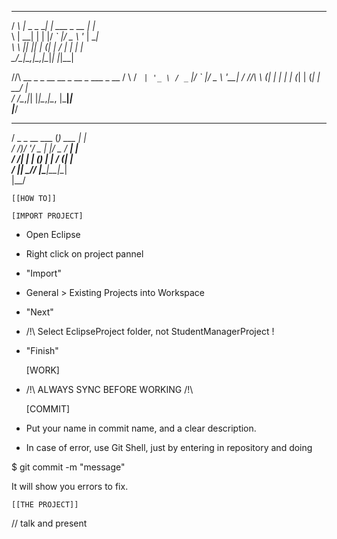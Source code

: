  __ _             _            _          
/ _\ |_ _   _  __| | ___ _ __ | |_        
\ \| __| | | |/ _` |/ _ \ '_ \| __|       
_\ \ |_| |_| | (_| |  __/ | | | |_        
\__/\__|\__,_|\__,_|\___|_| |_|\__|       
                                          
                                          
  /\/\   __ _ _ __   __ _  __ _  ___ _ __ 
 /    \ / _` | '_ \ / _` |/ _` |/ _ \ '__|
/ /\/\ \ (_| | | | | (_| | (_| |  __/ |   
\/    \/\__,_|_| |_|\__,_|\__, |\___|_|   
                          |___/           
   ___           _           _            
  / _ \_ __ ___ (_) ___  ___| |_          
 / /_)/ '__/ _ \| |/ _ \/ __| __|         
/ ___/| | | (_) | |  __/ (__| |_          
\/    |_|  \___// |\___|\___|\__|         
              |__/                        


    [[HOW TO]]

    [IMPORT PROJECT]

- Open Eclipse
- Right click on project pannel
- "Import"
- General > Existing Projects into Workspace
- "Next"
- /!\ Select EclipseProject folder, not StudentManagerProject !
- "Finish"

	[WORK]

- /!\ ALWAYS SYNC BEFORE WORKING /!\

	[COMMIT]

- Put your name in commit name, and a clear description.

- In case of error, use Git Shell, just by entering in repository and doing

$ git commit -m "message"

It will show you errors to fix.


	[[THE PROJECT]]

// talk and present

